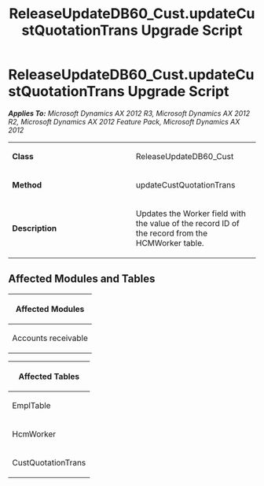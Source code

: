 ﻿---
title: ReleaseUpdateDB60_Cust.updateCustQuotationTrans Upgrade Script
TOCTitle: ReleaseUpdateDB60_Cust.updateCustQuotationTrans Upgrade Script
ms:assetid: 7524a9df-06c4-9de2-dd28-141222919788
ms:mtpsurl: https://msdn.microsoft.com/en-us/library/JJ719284(v=AX.60)
ms:contentKeyID: 49709075
ms.date: 05/18/2015
mtps_version: v=AX.60
---

# ReleaseUpdateDB60\_Cust.updateCustQuotationTrans Upgrade Script 


_**Applies To:** Microsoft Dynamics AX 2012 R3, Microsoft Dynamics AX 2012 R2, Microsoft Dynamics AX 2012 Feature Pack, Microsoft Dynamics AX 2012_

<table>
<colgroup>
<col style="width: 50%" />
<col style="width: 50%" />
</colgroup>
<tbody>
<tr class="odd">
<td><p><strong>Class</strong></p></td>
<td><p>ReleaseUpdateDB60_Cust</p></td>
</tr>
<tr class="even">
<td><p><strong>Method</strong></p></td>
<td><p>updateCustQuotationTrans</p></td>
</tr>
<tr class="odd">
<td><p><strong>Description</strong></p></td>
<td><p>Updates the Worker field with the value of the record ID of the record from the HCMWorker table.</p></td>
</tr>
</tbody>
</table>


## Affected Modules and Tables

<table>
<colgroup>
<col style="width: 100%" />
</colgroup>
<thead>
<tr class="header">
<th><p>Affected Modules</p></th>
</tr>
</thead>
<tbody>
<tr class="odd">
<td><p>Accounts receivable</p></td>
</tr>
</tbody>
</table>


<table>
<colgroup>
<col style="width: 100%" />
</colgroup>
<thead>
<tr class="header">
<th><p>Affected Tables</p></th>
</tr>
</thead>
<tbody>
<tr class="odd">
<td><p>EmplTable</p></td>
</tr>
<tr class="even">
<td><p>HcmWorker</p></td>
</tr>
<tr class="odd">
<td><p>CustQuotationTrans</p></td>
</tr>
</tbody>
</table>

  


